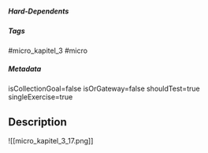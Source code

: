 ##### Hard-Dependents

##### Tags

#micro_kapitel_3
#micro

##### Metadata

isCollectionGoal=false
isOrGateway=false
shouldTest=true
singleExercise=true

## Description

![[micro_kapitel_3_17.png]]
